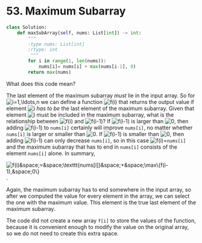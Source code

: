# 53. Maximum Subarray

```python
class Solution:
    def maxSubArray(self, nums: List[int]) -> int:
        """
        :type nums: List[int]
        :rtype: int
         """
        for i in range(1, len(nums)):
            nums[i]= nums[i] + max(nums[i-1], 0)
        return max(nums)
```

What does this code mean? 

The last element of the maximum subarray _must_ lie in the input array. So for <img src='https://latex.codecogs.com/svg.image?i=1,\ldots,n' title='i=1,\ldots,n' /> we can define a function <img src='https://latex.codecogs.com/svg.image?f(i)' title='f(i)' /> that returns the output value if element <img src='https://latex.codecogs.com/svg.image?i' title='i' /> _has to be_ the last element of the maximum subarray. Given that element <img src='https://latex.codecogs.com/svg.image?i' title='i' /> must be included in the maximum subarray, what is the relationship between <img src='https://latex.codecogs.com/svg.image?f(i)' title='f(i)' /> and <img src='https://latex.codecogs.com/svg.image?f(i-1)' title='f(i-1)' />? If <img src='https://latex.codecogs.com/svg.image?f(i-1)' title='f(i-1)' /> is larger than <img src='https://latex.codecogs.com/svg.image?0' title='0' />, then adding <img src='https://latex.codecogs.com/svg.image?f(i-1)' title='f(i-1)' /> to `nums[i]` certainly will improve `nums[i]`, no matter whether `nums[i]` is larger or smaller than <img src='https://latex.codecogs.com/svg.image?0' title='0' />. If <img src='https://latex.codecogs.com/svg.image?f(i-1)' title='f(i-1)' /> is smaller than <img src='https://latex.codecogs.com/svg.image?0' title='0' />, then adding <img src='https://latex.codecogs.com/svg.image?f(i-1)' title='f(i-1)' /> can only decrease `nums[i]`, so in this case <img src='https://latex.codecogs.com/svg.image?f(i)=' title='f(i)=' />`nums[i]` and the maximum subarray that has to end in `nums[i]` consists of the element `nums[i]` alone. In summary,

<img src='https://latex.codecogs.com/svg.image?f(i)&space;=&space;\texttt{nums[i]}&space;&plus;&space;\max\{f(i-1),&space;0\}' title='f(i)&space;=&space;\texttt{nums[i]}&space;&plus;&space;\max\{f(i-1),&space;0\}' />.

Again, the maximum subarray has to end somewhere in the input array, so after we computed the value for every element in the array, we can select the one with the maximum value. This element is the true last element of the maximum subarray. 

The code did not create a new array `f[i]` to store the values of the function, because it is convenient enough to modify the value on the original array, so we do not need to create this extra space. 
